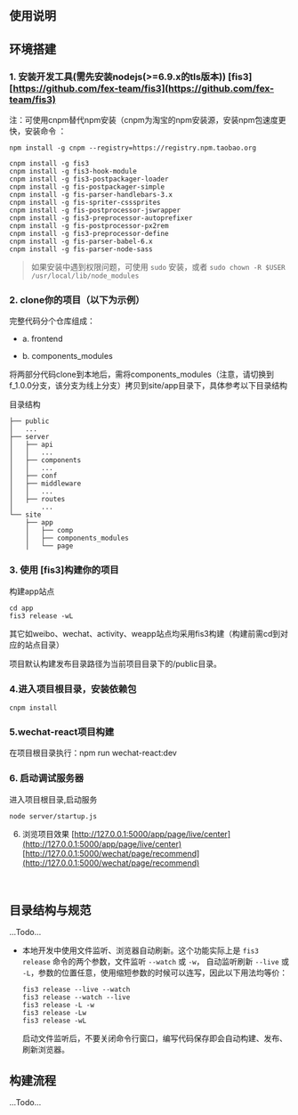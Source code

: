 使用说明
---------

## 环境搭建

### 1. 安装开发工具(需先安装nodejs(>=6.9.x的tls版本)) [fis3]  [https://github.com/fex-team/fis3](https://github.com/fex-team/fis3)

注：可使用cnpm替代npm安装（cnpm为淘宝的npm安装源，安装npm包速度更快，安装命令 ：

```shell
npm install -g cnpm --registry=https://registry.npm.taobao.org
```     

```shell 
cnpm install -g fis3
cnpm install -g fis3-hook-module
cnpm install -g fis3-postpackager-loader
cnpm install -g fis-postpackager-simple    
cnpm install -g fis-parser-handlebars-3.x
cnpm install -g fis-spriter-csssprites  
cnpm install -g fis-postprocessor-jswrapper
cnpm install -g fis3-preprocessor-autoprefixer
cnpm install -g fis-postprocessor-px2rem
cnpm install -g fis3-preprocessor-define
cnpm install -g fis-parser-babel-6.x
cnpm install -g fis-parser-node-sass
```

> 如果安装中遇到权限问题，可使用 ``sudo`` 安装，或者 ``sudo chown -R $USER /usr/local/lib/node_modules``

### 2. clone你的项目（以下为示例）
完整代码分个仓库组成：

- a. frontend

- b. components_modules

将两部分代码clone到本地后，需将components_modules（注意，请切换到f_1.0.0分支，该分支为线上分支）拷贝到site/app目录下，具体参考以下目录结构

目录结构

```shell
├── public
│   ...
├── server
│   ├── api
│   │   ...
│   ├── components
│   │   ...
│   ├── conf
│   ├── middleware
│   │   ...
│   ├── routes
│       ...
└── site
    ├── app
    │   ├── comp
    │   ├── components_modules
    │   └── page
```

### 3. 使用 [fis3]构建你的项目

构建app站点

```shell
cd app
fis3 release -wL
```

其它如weibo、wechat、activity、weapp站点均采用fis3构建（构建前需cd到对应的站点目录）

项目默认构建发布目录路径为当前项目目录下的/public目录。

### 4.进入项目根目录，安装依赖包

```shell
cnpm install
```

### 5.wechat-react项目构建
在项目根目录执行：npm run wechat-react:dev

### 6. 启动调试服务器

进入项目根目录,启动服务

```shell
node server/startup.js      
```        

6. 浏览项目效果
[http://127.0.0.1:5000/app/page/live/center](http://127.0.0.1:5000/app/page/live/center)
[http://127.0.0.1:5000/wechat/page/recommend](http://127.0.0.1:5000/wechat/page/recommend)

<br>

## 目录结构与规范

...Todo...

* 本地开发中使用文件监听、浏览器自动刷新。这个功能实际上是 ``fis3 release`` 命令的两个参数，文件监听 ``--watch`` 或 ``-w``， 自动监听刷新 ``--live`` 或 ``-L``，参数的位置任意，使用缩短参数的时候可以连写，因此以下用法均等价：

    ```shell
    fis3 release --live --watch
    fis3 release --watch --live
    fis3 release -L -w
    fis3 release -Lw
    fis3 release -wL
    ```

    启动文件监听后，不要关闭命令行窗口，编写代码保存即会自动构建、发布、刷新浏览器。

## 构建流程

...Todo...
